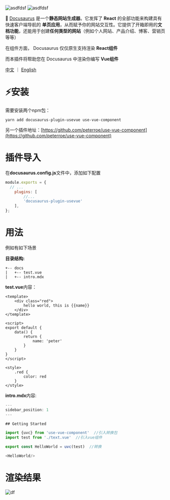 ![asdfdsf](https://img.shields.io/badge/docusaurus->=2.0.0--beta.6-success)
![asdfdsf](https://img.shields.io/badge/Vue-2.6.14-brightgreen)

🧐 [Docusaurus](https://www.docusaurus.cn/docs/) 是一个**静态网站生成器**。它发挥了 **React** 的全部功能来构建具有快速客户端导航的 **单页应用**，从而赋予你的网站交互性。它提供了开箱即用的**文档功能**，还能用于创建**任何类型的网站**（例如个人网站、产品介绍、博客、营销页等等）

在组件方面， Docusaurus 仅仅原生支持渲染 **React组件**

而本插件将帮助您在 Docusaurus 中渲染你编写 **Vue组件**

[中文](https://github.com/peterroe/docusaurus-plugin-usevue/blob/master/readme.md) ｜ [English](https://github.com/peterroe/docusaurus-plugin-usevue/blob/master/readme.en.md)

# ⚡安装

需要安装两个npm包：

```shell
yarn add docusaurus-plugin-usevue use-vue-component
```

另一个插件地址：[https://github.com/peterroe/use-vue-component](https://github.com/peterroe/use-vue-component)

# 插件导入
在**docusaurus.config.js**文件中，添加如下配置
```js
module.exports = {
  // ...
    plugins: [
        //...
        'docusaurus-plugin-usevue'
    ],
};
```

# 用法

例如有如下场景

**目录结构:**

```shell
+-- docs
|   +-- test.vue
|   +-- intro.mdx
```

**test.vue**内容：

```vue
<template>
    <div class="red">
        hello world, this is {{name}}
    </div>
</template>

<script>
export default {
    data() {
        return {
            name: 'peter'
        }
    }
}
</script>

<style>
    .red {
        color: red
    }
</style>
```

**intro.mdx**内容:

```js
---
sidebar_position: 1
---

## Getting Started

import {uvc} from 'use-vue-component'  //引入转换包
import test from './text.vue'  //引入vue组件

export const HelloWorld = uvc(test)  //转换

<HelloWorld/>
```

# 渲染结果

![df](https://img-blog.csdnimg.cn/a08bd8b839f44074a3f8b60da8af6e59.png)